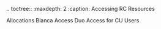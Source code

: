 .. toctree::
   :maxdepth: 2
   :caption: Accessing RC Resources

   Allocations
   Blanca Access
   Duo Access for CU Users
